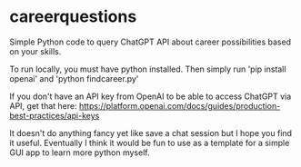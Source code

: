 # careerquestions
Simple Python code to query ChatGPT API about career possibilities based on your skills. 

To run locally, you must have python installed. Then simply run 'pip install openai' and 'python findcareer.py' 

If you don't have an API key from OpenAI to be able to access ChatGPT via API, get that here: https://platform.openai.com/docs/guides/production-best-practices/api-keys 

It doesn't do anything fancy yet like save a chat session but I hope you find it useful. Eventually I think it would be fun to use as a template for a simple GUI app to learn more python myself. 
